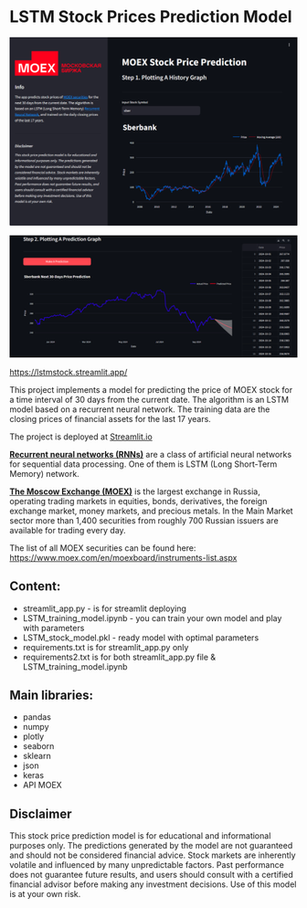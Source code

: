 # LSTM Stock Prices Prediction Model

![streamlit_view1](images/readme_1.png)

![streamlit_view2](images/readme_2.png)

https://lstmstock.streamlit.app/

This project implements a model for predicting the price of MOEX stock for a time interval of 30 days from the current date. The algorithm is an LSTM model based on a recurrent neural network. The training data are the closing prices of financial assets for the last 17 years. 

The project is deployed at [Streamlit.io](https://streamlit.io/)

[**Recurrent neural networks (RNNs)**](https://en.wikipedia.org/wiki/Recurrent_neural_network) are a class of artificial neural networks for sequential data processing. One of them is LSTM (Long Short-Term Memory) network.

[**The Moscow Exchange (MOEX)**](https://www.moex.com/en) is the largest exchange in Russia, operating trading markets in equities, bonds, derivatives, the foreign exchange market, money markets, and precious metals. In the Main Market sector more than 1,400 securities from roughly 700 Russian issuers are available for trading every day.

The list of all MOEX securities can be found here: https://www.moex.com/en/moexboard/instruments-list.aspx

## Content:
- streamlit_app.py - is for streamlit deploying
- LSTM_training_model.ipynb - you can train your own model and play with parameters
- LSTM_stock_model.pkl - ready model with optimal parameters
- requirements.txt is for streamlit_app.py only
- requirements2.txt is for both streamlit_app.py file & LSTM_training_model.ipynb

## Main libraries:
- pandas
- numpy
- plotly
- seaborn
- sklearn
- json
- keras
- API MOEX

## Disclaimer
This stock price prediction model is for educational and informational purposes only. The predictions generated by the model are not guaranteed and should not be considered financial advice. Stock markets are inherently volatile and influenced by many unpredictable factors. Past performance does not guarantee future results, and users should consult with a certified financial advisor before making any investment decisions. Use of this model is at your own risk.